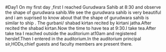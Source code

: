 #Day1   On my first day ,first I reached Gurudwara Sahib at 8:30 and observe the shape of gurudwara sahib.We see the gurudwara sahib is very beautiful and i am suprised to know about that the shape of gurudwara sahib is similar to ship . The gurbani/ shabad kirtan recited by kirtani jatha.After recited the shabad kirtan.Now the time to have tea at 9:30.I take tea.After take tea I reached outside the auditorium at10am and registered herslef.Then I entered in the auditorium.In the auditorium principal sir,HODs,chief guests and faculty members are present there.


